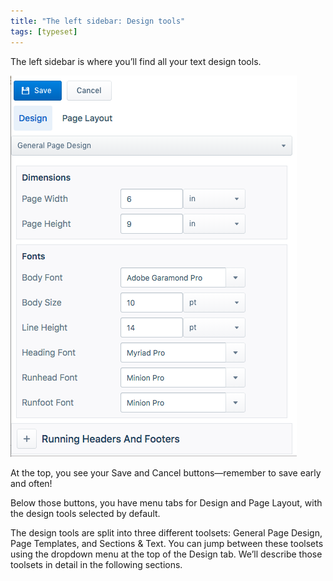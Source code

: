 ```yaml
---
title: "The left sidebar: Design tools"
tags: [typeset]
---
```

 
<html><body><section data-type="chapter" class="hsecchapter" data-hederis-type="hsecchapter" id="typeset-left-sidebar" data-pi-attrs="id: typeset-left-sidebar; data-tags: typeset;" role="doc-chapter" data-tags="typeset" data-author-name=" " data-book-title=" " title="The left sidebar: Design tools"><p class="hblkp" data-hederis-type="hblkp" id="pOR29gzfG">The left sidebar is where you&#8217;ll find all your text design tools. </p><img data-hederis-type="hblkimg" class="hblkimg" id="pziJcy5Xf" src="/images/leftsidebar.png" data-img-src="/images/leftsidebar.png"/><p class="hblkp" data-hederis-type="hblkp" id="pMa1VszKz">At the top, you see your Save and Cancel buttons&#8212;remember to save early and often!</p><p class="hblkp" data-hederis-type="hblkp" id="psGpSKYWI">Below those buttons, you have menu tabs for Design and Page Layout, with the design tools selected by default.</p><p class="hblkp" data-hederis-type="hblkp" id="phbLJZfQA">The design tools are split into three different toolsets: General Page Design, Page Templates, and Sections &amp; Text. You can jump between these toolsets using the dropdown menu at the top of the Design tab. We&#8217;ll describe those toolsets in detail in the following sections.</p></section></body></html>

